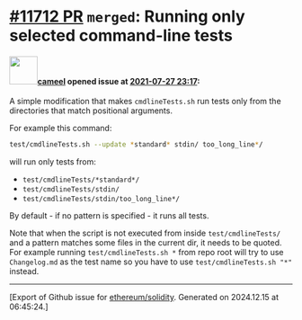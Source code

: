 # [\#11712 PR](https://github.com/ethereum/solidity/pull/11712) `merged`: Running only selected command-line tests

#### <img src="https://avatars.githubusercontent.com/u/137030?v=4" width="50">[cameel](https://github.com/cameel) opened issue at [2021-07-27 23:17](https://github.com/ethereum/solidity/pull/11712):

A simple modification that makes `cmdlineTests.sh` run tests only from the directories that match positional arguments.

For example this command:
```bash
test/cmdlineTests.sh --update *standard* stdin/ too_long_line*/
```
will run only tests from:
- `test/cmdlineTests/*standard*/`
- `test/cmdlineTests/stdin/`
- `test/cmdlineTests/stdin/too_long_line*/`

By default - if no pattern is specified - it runs all tests.

Note that when the script is not executed from inside `test/cmdlineTests/` and a pattern matches some files in the current dir, it needs to be quoted.  For example running `test/cmdlineTests.sh *` from repo root will try to use `Changelog.md` as the test name so you have to use `test/cmdlineTests.sh "*"` instead.




-------------------------------------------------------------------------------



[Export of Github issue for [ethereum/solidity](https://github.com/ethereum/solidity). Generated on 2024.12.15 at 06:45:24.]
